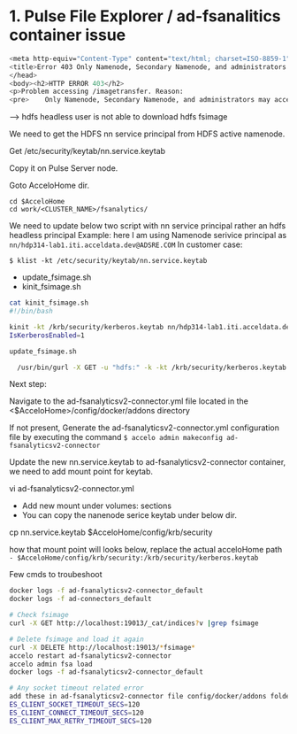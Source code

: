 # 1. Pulse File Explorer / ad-fsanalitics container issue

```bash
<meta http-equiv="Content-Type" content="text/html; charset=ISO-8859-1"/>
<title>Error 403 Only Namenode, Secondary Namenode, and administrators may access this servlet</title>
</head>
<body><h2>HTTP ERROR 403</h2>
<p>Problem accessing /imagetransfer. Reason:
<pre>    Only Namenode, Secondary Namenode, and administrators may access this servlet</pre></p><hr /><i><small>Powered by Jetty://</small></i><br/>
```

--> hdfs headless user is not able to download hdfs fsimage

We need to get the HDFS nn service principal from HDFS active namenode.

Get /etc/security/keytab/nn.service.keytab

Copy it on Pulse Server node.

Goto AcceloHome dir.
```
cd $AcceloHome
cd work/<CLUSTER_NAME>/fsanalytics/
```
We need to update below two script with nn service principal rather an hdfs headless principal
Example: here I am using Namenode serivice principal as `nn/hdp314-lab1.iti.acceldata.dev@ADSRE.COM`
In customer case:

`$ klist -kt /etc/security/keytab/nn.service.keytab`

* update_fsimage.sh
* kinit_fsimage.sh

```bash
cat kinit_fsimage.sh
#!/bin/bash

kinit -kt /krb/security/kerberos.keytab nn/hdp314-lab1.iti.acceldata.dev@ADSRE.COM
IsKerberosEnabled=1
```

```bash
update_fsimage.sh

  /usr/bin/gurl -X GET -u "hdfs:" -k -kt /krb/security/kerberos.keytab -kp nn/hdp314-lab1.iti.acceldata.dev@ADSRE.COM -o /etc/fsanalytics/$1/fsimage -l "http://hdp314-lab2.iti.acceldata.dev:50070/imagetransfer?getimage=1&txid=latest"
```

Next step:

Navigate to the  ad-fsanalyticsv2-connector.yml file located in the <$AcceloHome>/config/docker/addons directory

If not present, Generate the ad-fsanalyticsv2-connector.yml configuration file by executing the command
`$ accelo admin makeconfig ad-fsanalyticsv2-connector`

Update the new nn.service.keytab to ad-fsanalyticsv2-connector container, we need to add mount point for keytab.

vi ad-fsanalyticsv2-connector.yml

* Add new mount under volumes: sections
* You can copy the nanenode serice keytab under below dir.

cp nn.service.keytab $AcceloHome/config/krb/security

how that mount point will looks below, replace the actual acceloHome path
`- $AcceloHome/config/krb/security:/krb/security/kerberos.keytab`


Few cmds to troubeshoot
```bash
docker logs -f ad-fsanalyticsv2-connector_default
docker logs -f ad-connectors_default

# Check fsimage
curl -X GET http://localhost:19013/_cat/indices?v |grep fsimage

# Delete fsimage and load it again
curl -X DELETE http://localhost:19013/*fsimage*
accelo restart ad-fsanalyticsv2-connector
accelo admin fsa load
docker logs -f ad-fsanalyticsv2-connector_default

# Any socket timeout related error
add these in ad-fsanalyticsv2-connector file config/docker/addons folder
ES_CLIENT_SOCKET_TIMEOUT_SECS=120
ES_CLIENT_CONNECT_TIMEOUT_SECS=120
ES_CLIENT_MAX_RETRY_TIMEOUT_SECS=120
```



